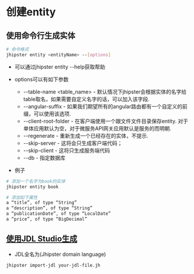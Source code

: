 # 创建entity

## 使用命令行生成实体

```BASH
# 命令格式
jhipster entity <entityName> --[options]

```

* 可以通过jhipster entity --help获取帮助
* options可以有如下参数
  * --table-name <table_name> - 默认情况下jhipster会根据实体的名字给table取名，如果需要自定义名字的话，可以加入该字段.
  * --angular-suffix <suffix> - 如果我们期望所有的angular路由都有一个自定义的前缀，可以使用该选项.
  * --client-root-folder <folder-name> - 在客户端使用一个跟文件文件目录保存entity. 对于单体应用默认为空，对于微服务API网关应用默认是服务的而明朝.
  * --regenerate - 重新生成一个已经存在的实体，不提示.
  * --skip-server - 这将会只生成客户端代码；
  * --skip-client - 这将只生成服务端代码
  * --db - 指定数据库


* 例子 
```BASH 
# 添加一个名字为book的实体
jhipster entity book

# 添加如下属性
a “title”, of type “String”
a “description”, of type “String”
a “publicationDate”, of type “LocalDate”
a “price”, of type “BigDecimal”

```

## [使用JDL Studio生成](https://start.jhipster.tech/jdl-studio/)

* JDL全名为(Jhipster domain language)

```bash
jhipster import-jdl your-jdl-file.jh
```